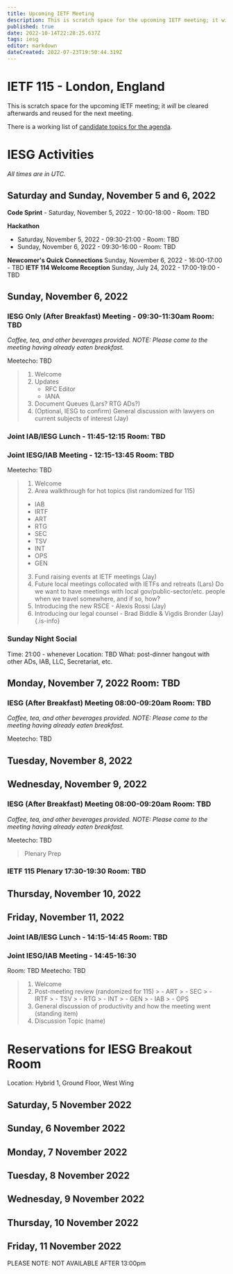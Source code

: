 ```yaml
---
title: Upcoming IETF Meeting
description: This is scratch space for the upcoming IETF meeting; it will be cleared afterwards and reused for the next meeting. 
published: true
date: 2022-10-14T22:28:25.637Z
tags: iesg
editor: markdown
dateCreated: 2022-07-23T19:50:44.319Z
---
```


# IETF 115 - London, England
This is scratch space for the upcoming IETF meeting; it *will* be cleared afterwards and reused for the next meeting. 

There is a working list of [candidate topics for the agenda](/group/iesg/MeetingTopics). 

# IESG Activities
*All times are in UTC.* 

## Saturday and Sunday, November 5 and 6, 2022

**Code Sprint** - Saturday, November 5, 2022 - 10:00-18:00 - Room: TBD

**Hackathon**
  - Saturday, November 5, 2022 - 09:30-21:00 - Room: TBD
  - Sunday, November 6, 2022 - 09:30-16:00 - Room: TBD 

**Newcomer's Quick Connections** Sunday, November 6, 2022 - 16:00-17:00 - TBD
**IETF 114 Welcome Reception** Sunday, July 24, 2022 - 17:00-19:00 - TBD

## Sunday, November 6, 2022

### IESG Only (After Breakfast) Meeting - 09:30-11:30am Room: TBD

*Coffee, tea, and other beverages provided. NOTE: Please come to the meeting having already eaten breakfast.*

Meetecho: TBD

>   1. Welcome
>   2. Updates
>      - RFC Editor
>      - IANA
>   3. Document Queues (Lars? RTG ADs?)
>   4. (Optional, IESG to confirm) General discussion with lawyers on current subjects of interest (Jay)

### Joint IAB/IESG Lunch - 11:45-12:15 Room: TBD

### Joint IESG/IAB Meeting - 12:15-13:45 Room: TBD
Meetecho: TBD

> 1. Welcome
> 2. Area walkthrough for hot topics (list randomized for 115)
> - IAB
> - IRTF
> - ART
> - RTG
> - SEC
> - TSV
> - INT
> - OPS
> - GEN 
> 3. Fund raising events at IETF meetings (Jay)
> 3. Future local meetings collocated with IETFs and retreats (Lars)
>    Do we want to have meetings with local gov/public-sector/etc. people when we travel somewhere, and if so, how?
> 4. Introducing the new RSCE - Alexis Rossi (Jay)
> 5. Introducing our legal counsel - Brad Biddle & Vigdis Bronder (Jay)
{.is-info}


 ### Sunday Night Social

   Time: 21:00 - whenever
   Location: TBD
   What: post-dinner hangout with other ADs, IAB, LLC, Secretariat, etc. 

## Monday, November 7, 2022 Room: TBD


### IESG (After Breakfast) Meeting 08:00-09:20am Room: TBD	

*Coffee, tea, and other beverages provided. NOTE: Please come to the meeting having already eaten breakfast.*

Meetecho: TBD

## Tuesday, November 8, 2022

  
## Wednesday, November 9, 2022


### IESG (After Breakfast) Meeting 08:00-09:20am Room: TBD	

*Coffee, tea, and other beverages provided. NOTE: Please come to the meeting having already eaten breakfast.*

Meetecho: TBD

>    Plenary Prep

### IETF 115 Plenary 17:30-19:30 Room: TBD

## Thursday, November 10, 2022

## Friday, November 11, 2022 
### Joint IAB/IESG Lunch - 14:15-14:45 Room: TBD
### Joint IESG/IAB Meeting - 14:45-16:30
Room: TBD
Meetecho: TBD

>  1.  Welcome
>  2.  Post-meeting review (randomized for 115)
    > - ART
    > - SEC
    > - IRTF
    > - TSV
    > - RTG
    > - INT
    > - GEN
    > - IAB
    > - OPS
>  3.  General discussion of productivity and how the meeting went	 (standing item)
>  4.  Discussion Topic (name)


# Reservations for IESG Breakout Room

Location: Hybrid 1, Ground Floor, West Wing 

## Saturday, 5 November 2022

  

## Sunday, 6 November 2022


## Monday, 7 November 2022

  

## Tuesday, 8 November 2022



## Wednesday, 9 November 2022

	 

## Thursday, 10 November 2022

## Friday, 11 November 2022

   PLEASE NOTE: NOT AVAILABLE AFTER 13:00pm 
